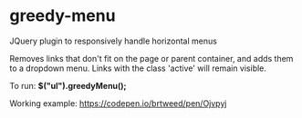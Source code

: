 # greedy-menu
JQuery plugin to responsively handle horizontal menus

Removes links that don't fit on the page or parent container, and adds them to a dropdown menu.
Links with the class 'active' will remain visible.

To run: **$("ul").greedyMenu();**

Working example: https://codepen.io/brtweed/pen/Ojvpyj
